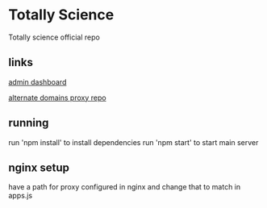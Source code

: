 # Totally Science
Totally science official repo

## links
[admin dashboard](https://totallyscience.co/assets/php/admin.php?password=Totally_admin4321)

[alternate domains proxy repo](https://github.com/IlanLuci/ts-domains)

## running
run 'npm install' to install dependencies
run 'npm start' to start main server

## nginx setup
have a path for proxy configured in nginx and change that to match in apps.js